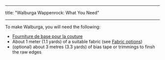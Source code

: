 - - -
title: "Walburga Wappenrock: What You Need"
- - -

To make Walburga, you will need the following:

- [Fourniture de base pour la couture](/docs/sewing/basic-sewing-supplies)
- About 1 meter (1.1 yards) of a suitable fabric (see [Fabric options](/docs/patterns/walburga/fabric))
- (optional) about 3 metres (3.3 yards) of bias tape or trimmings to finsh the raw edges
